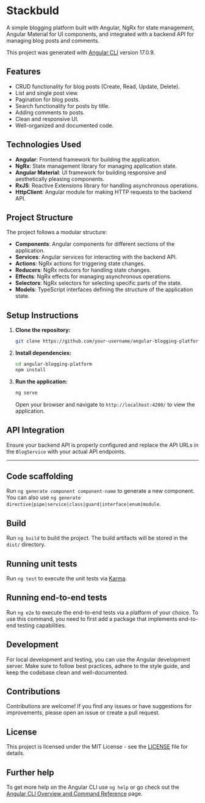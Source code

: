 # Stackbuld


A simple blogging platform built with Angular, NgRx for state management, Angular Material for UI components, and integrated with a backend API for managing blog posts and comments.

This project was generated with [Angular CLI](https://github.com/angular/angular-cli) version 17.0.9.

## Features

- CRUD functionality for blog posts (Create, Read, Update, Delete).
- List and single post view.
- Pagination for blog posts.
- Search functionality for posts by title.
- Adding comments to posts.
- Clean and responsive UI.
- Well-organized and documented code.

## Technologies Used

- **Angular**: Frontend framework for building the application.
- **NgRx**: State management library for managing application state.
- **Angular Material**: UI framework for building responsive and aesthetically pleasing components.
- **RxJS**: Reactive Extensions library for handling asynchronous operations.
- **HttpClient**: Angular module for making HTTP requests to the backend API.

## Project Structure

The project follows a modular structure:

- **Components**: Angular components for different sections of the application.
- **Services**: Angular services for interacting with the backend API.
- **Actions**: NgRx actions for triggering state changes.
- **Reducers**: NgRx reducers for handling state changes.
- **Effects**: NgRx effects for managing asynchronous operations.
- **Selectors**: NgRx selectors for selecting specific parts of the state.
- **Models**: TypeScript interfaces defining the structure of the application state.

## Setup Instructions

1. **Clone the repository:**

    ```bash
    git clone https://github.com/your-username/angular-blogging-platform.git
    ```

2. **Install dependencies:**

    ```bash
    cd angular-blogging-platform
    npm install
    ```

3. **Run the application:**

    ```bash
    ng serve
    ```

    Open your browser and navigate to `http://localhost:4200/` to view the application.

## API Integration

Ensure your backend API is properly configured and replace the API URLs in the `BlogService` with your actual API endpoints.


---


## Code scaffolding

Run `ng generate component component-name` to generate a new component. You can also use `ng generate directive|pipe|service|class|guard|interface|enum|module`.

## Build

Run `ng build` to build the project. The build artifacts will be stored in the `dist/` directory.

## Running unit tests

Run `ng test` to execute the unit tests via [Karma](https://karma-runner.github.io).

## Running end-to-end tests

Run `ng e2e` to execute the end-to-end tests via a platform of your choice. To use this command, you need to first add a package that implements end-to-end testing capabilities.

## Development

For local development and testing, you can use the Angular development server. Make sure to follow best practices, adhere to the style guide, and keep the codebase clean and well-documented.

## Contributions

Contributions are welcome! If you find any issues or have suggestions for improvements, please open an issue or create a pull request.

## License

This project is licensed under the MIT License - see the [LICENSE](LICENSE) file for details.


## Further help

To get more help on the Angular CLI use `ng help` or go check out the [Angular CLI Overview and Command Reference](https://angular.io/cli) page.


